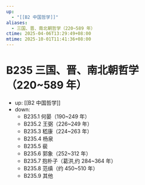 ```yaml
---
up:
  - "[[B2 中国哲学]]"
aliases:
  - 三国、晋、南北朝哲学（220~589 年）
ctime: 2025-04-06T13:29:49+08:00
mtime: 2025-10-01T11:41:36+08:00
---
```


# B235 三国、晋、南北朝哲学（220~589 年）

- up: [[B2 中国哲学]]
- down:	
	- B235.1 何晏（190~249 年）
	- B235.2 王弼（226~249 年）
	- B235.3 嵇康（224~263 年）
	- B235.4 杨泉
	- B235.5 裴
	- B235.6 郭象（252~312 年）
	- B235.7 抱朴子（葛洪,约 284~364 年）
	- B235.8 范缜（约 450~510 年）
	- B235.9 其他
	
